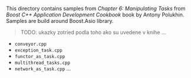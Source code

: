 This directory contains samples from *Chapter 6: Manipulating Tasks* from *Boost C++ Application Development Cookbook* book by Antony Polukhin. Samples are build around Boost.Asio library.

> TODO: ukazky zotried podla toho ako su uvedene v knihe ...

- `conveyor.cpp`
- `exception_task.cpp`
- `functor_as_task.cpp`
- `multithread_tasks.cpp`
- `network_as_task.cpp`
...
